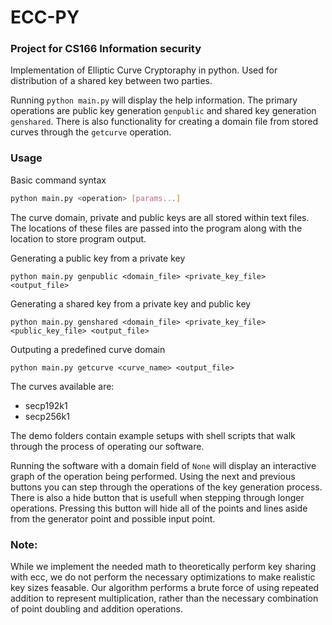 # ECC-PY

### Project for CS166 Information security

Implementation of Elliptic Curve Cryptoraphy in python. Used for distribution of a shared key between two parties.



Running `python main.py` will display the help information. The primary operations are public key generation `genpublic` and shared key generation `genshared`. There is also functionality for creating a domain file from stored curves through the `getcurve` operation. 

### Usage

Basic command syntax
```bash
python main.py <operation> [params...]
```

The curve domain, private and public keys are all stored within text files. The locations of these files are passed into the program along with the location to store program output.

Generating a public key from a private key
```
python main.py genpublic <domain_file> <private_key_file> <output_file>
```

Generating a shared key from a private key and public key
```
python main.py genshared <domain_file> <private_key_file> <public_key_file> <output_file>
```

Outputing a predefined curve domain
```
python main.py getcurve <curve_name> <output_file>
```
The curves available are:
- secp192k1
- secp256k1

The demo folders contain example setups with shell scripts that walk through the process of operating our software.

Running the software with a domain field of `None` will display an interactive graph of the operation being performed. Using the next and previous buttons you can step through the operations of the key generation process. There is also a hide button that is usefull when stepping through longer operations. Pressing this button will hide all of the points and lines aside from the generator point and possible input point.

### Note:
While we implement the needed math to theoretically perform key sharing with ecc, we do not perform the necessary optimizations to make realistic key sizes feasable. Our algorithm performs a brute force of using repeated addition to represent multiplication, rather than the necessary combination of point doubling and addition operations. 